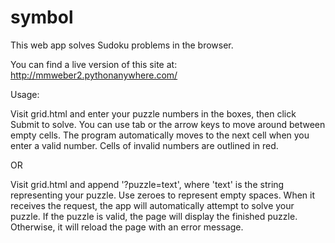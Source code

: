 # symbol

This web app solves Sudoku problems in the browser.

You can find a live version of this site at:
http://mmweber2.pythonanywhere.com/

Usage:

Visit grid.html and enter your puzzle numbers in the boxes, then click Submit to solve.
You can use tab or the arrow keys to move around between empty cells.
The program automatically moves to the next cell when you enter a valid number.
Cells of invalid numbers are outlined in red.

OR

Visit grid.html and append '?puzzle=text', where 'text' is the string representing your puzzle.
Use zeroes to represent empty spaces. When it receives the request, the app will automatically attempt to solve your puzzle.
If the puzzle is valid, the page will display the finished puzzle. Otherwise, it will reload the page with an error message.